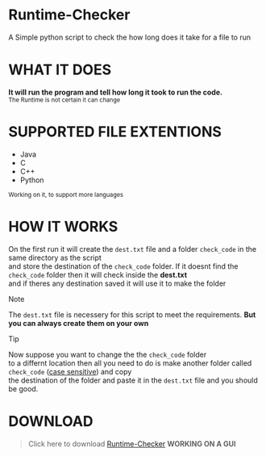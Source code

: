 # **Runtime-Checker**
A Simple python script to check the how long does it take for a file to run


# **WHAT IT DOES**
**It will run the program and tell how long it took to run the code. </br>**
<sub> The Runtime is not certain it can change </sub>

# **SUPPORTED FILE EXTENTIONS**
- Java
- C
- C++
- Python</br>

<sub> Working on it, to support more languages </sub>

# **HOW IT WORKS**

On the first run it will create the `dest.txt` file and a folder `check_code` in the same directory as the script</br>
and store the destination of the `check_code` folder. If it doesnt find the `check_code` folder then it will check inside the **dest.txt**</br>
and if theres any destination saved it will use it to make the folder

> [!NOTE]
> The `dest.txt` file is necessery for this script to meet the requirements. **But you can always create them on your own**

> [!TIP]
> Now suppose you want to change the the `check_code` folder </br>
> to a differnt location then all you need to do is make another folder called `check_code` (<ins>case sensitive</ins>) and copy</br>
> the destination of the folder and paste it in the `dest.txt` file and you should be good.

# DOWNLOAD

> Click here to download [Runtime-Checker](https://github.com/HaxOrWot/Runtime-Checker/archive/refs/tags/runtime-checker.zip)
> **WORKING ON A GUI**
